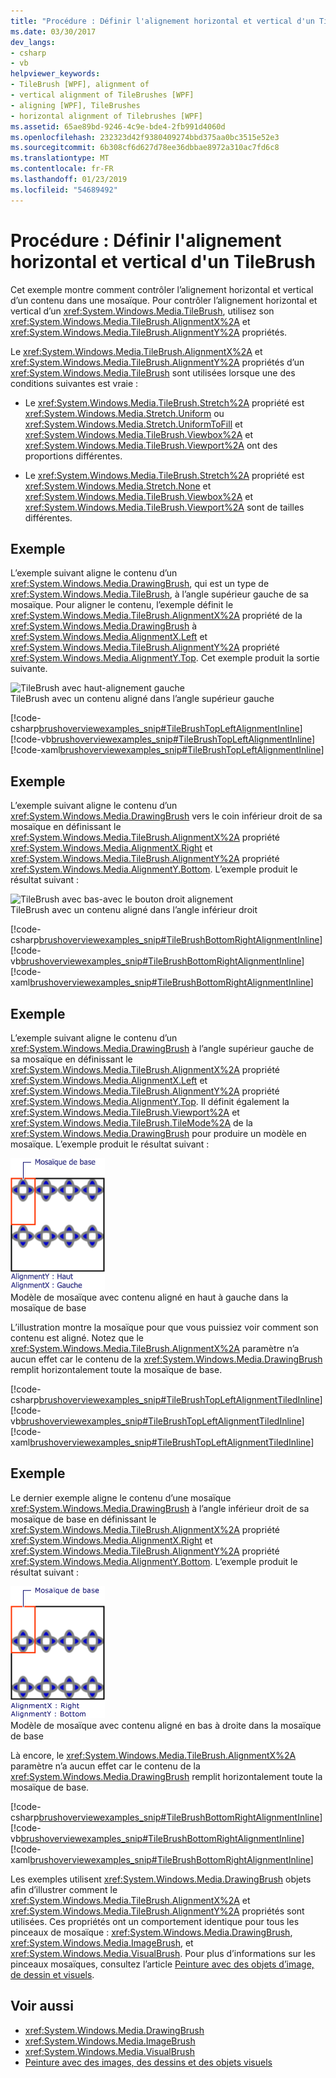 ```yaml
---
title: "Procédure : Définir l'alignement horizontal et vertical d'un TileBrush"
ms.date: 03/30/2017
dev_langs:
- csharp
- vb
helpviewer_keywords:
- TileBrush [WPF], alignment of
- vertical alignment of TileBrushes [WPF]
- aligning [WPF], TileBrushes
- horizontal alignment of Tilebrushes [WPF]
ms.assetid: 65ae89bd-9246-4c9e-bde4-2fb991d4060d
ms.openlocfilehash: 232323d42f9380409274bbd375aa0bc3515e52e3
ms.sourcegitcommit: 6b308cf6d627d78ee36dbbae8972a310ac7fd6c8
ms.translationtype: MT
ms.contentlocale: fr-FR
ms.lasthandoff: 01/23/2019
ms.locfileid: "54689492"
---
```

# <a name="how-to-set-the-horizontal-and-vertical-alignment-of-a-tilebrush"></a>Procédure : Définir l'alignement horizontal et vertical d'un TileBrush
Cet exemple montre comment contrôler l’alignement horizontal et vertical d’un contenu dans une mosaïque. Pour contrôler l’alignement horizontal et vertical d’un <xref:System.Windows.Media.TileBrush>, utilisez son <xref:System.Windows.Media.TileBrush.AlignmentX%2A> et <xref:System.Windows.Media.TileBrush.AlignmentY%2A> propriétés.  
  
 Le <xref:System.Windows.Media.TileBrush.AlignmentX%2A> et <xref:System.Windows.Media.TileBrush.AlignmentY%2A> propriétés d’un <xref:System.Windows.Media.TileBrush> sont utilisées lorsque une des conditions suivantes est vraie :  
  
-   Le <xref:System.Windows.Media.TileBrush.Stretch%2A> propriété est <xref:System.Windows.Media.Stretch.Uniform> ou <xref:System.Windows.Media.Stretch.UniformToFill> et <xref:System.Windows.Media.TileBrush.Viewbox%2A> et <xref:System.Windows.Media.TileBrush.Viewport%2A> ont des proportions différentes.  
  
-   Le <xref:System.Windows.Media.TileBrush.Stretch%2A> propriété est <xref:System.Windows.Media.Stretch.None> et <xref:System.Windows.Media.TileBrush.Viewbox%2A> et <xref:System.Windows.Media.TileBrush.Viewport%2A> sont de tailles différentes.  
  
## <a name="example"></a>Exemple  
 L’exemple suivant aligne le contenu d’un <xref:System.Windows.Media.DrawingBrush>, qui est un type de <xref:System.Windows.Media.TileBrush>, à l’angle supérieur gauche de sa mosaïque. Pour aligner le contenu, l’exemple définit le <xref:System.Windows.Media.TileBrush.AlignmentX%2A> propriété de la <xref:System.Windows.Media.DrawingBrush> à <xref:System.Windows.Media.AlignmentX.Left> et <xref:System.Windows.Media.TileBrush.AlignmentY%2A> propriété <xref:System.Windows.Media.AlignmentY.Top>. Cet exemple produit la sortie suivante.  
  
 ![TileBrush avec haut&#45;alignement gauche](../../../../docs/framework/wpf/graphics-multimedia/media/graphicsmm-tilebrushalignmentexampletopleft.png "graphicsmm_TileBrushAlignmentExampleTopLeft")  
TileBrush avec un contenu aligné dans l’angle supérieur gauche  
  
 [!code-csharp[brushoverviewexamples_snip#TileBrushTopLeftAlignmentInline](../../../../samples/snippets/csharp/VS_Snippets_Wpf/BrushOverviewExamples_snip/CSharp/TileBrushAlignmentExample.cs#tilebrushtopleftalignmentinline)]
 [!code-vb[brushoverviewexamples_snip#TileBrushTopLeftAlignmentInline](../../../../samples/snippets/visualbasic/VS_Snippets_Wpf/BrushOverviewExamples_snip/visualbasic/tilebrushalignmentexample.vb#tilebrushtopleftalignmentinline)]
 [!code-xaml[brushoverviewexamples_snip#TileBrushTopLeftAlignmentInline](../../../../samples/snippets/xaml/VS_Snippets_Wpf/BrushOverviewExamples_snip/XAML/TileBrushAlignmentExample.xaml#tilebrushtopleftalignmentinline)]  
  
## <a name="example"></a>Exemple  
 L’exemple suivant aligne le contenu d’un <xref:System.Windows.Media.DrawingBrush> vers le coin inférieur droit de sa mosaïque en définissant le <xref:System.Windows.Media.TileBrush.AlignmentX%2A> propriété <xref:System.Windows.Media.AlignmentX.Right> et <xref:System.Windows.Media.TileBrush.AlignmentY%2A> propriété <xref:System.Windows.Media.AlignmentY.Bottom>. L’exemple produit le résultat suivant :  
  
 ![TileBrush avec bas&#45;avec le bouton droit alignement](../../../../docs/framework/wpf/graphics-multimedia/media/graphicsmm-tilebrushalignmentexamplebottomright.png "graphicsmm_TileBrushAlignmentExampleBottomRight")  
TileBrush avec un contenu aligné dans l’angle inférieur droit  
  
 [!code-csharp[brushoverviewexamples_snip#TileBrushBottomRightAlignmentInline](../../../../samples/snippets/csharp/VS_Snippets_Wpf/BrushOverviewExamples_snip/CSharp/TileBrushAlignmentExample.cs#tilebrushbottomrightalignmentinline)]
 [!code-vb[brushoverviewexamples_snip#TileBrushBottomRightAlignmentInline](../../../../samples/snippets/visualbasic/VS_Snippets_Wpf/BrushOverviewExamples_snip/visualbasic/tilebrushalignmentexample.vb#tilebrushbottomrightalignmentinline)]
 [!code-xaml[brushoverviewexamples_snip#TileBrushBottomRightAlignmentInline](../../../../samples/snippets/xaml/VS_Snippets_Wpf/BrushOverviewExamples_snip/XAML/TileBrushAlignmentExample.xaml#tilebrushbottomrightalignmentinline)]  
  
## <a name="example"></a>Exemple  
 L’exemple suivant aligne le contenu d’un <xref:System.Windows.Media.DrawingBrush> à l’angle supérieur gauche de sa mosaïque en définissant le <xref:System.Windows.Media.TileBrush.AlignmentX%2A> propriété <xref:System.Windows.Media.AlignmentX.Left> et <xref:System.Windows.Media.TileBrush.AlignmentY%2A> propriété <xref:System.Windows.Media.AlignmentY.Top>. Il définit également la <xref:System.Windows.Media.TileBrush.Viewport%2A> et <xref:System.Windows.Media.TileBrush.TileMode%2A> de la <xref:System.Windows.Media.DrawingBrush> pour produire un modèle en mosaïque. L’exemple produit le résultat suivant :  
  
 ![TileBrush en mosaïque avec haut&#45;alignement gauche](../../../../docs/framework/wpf/graphics-multimedia/media/graphicsmm-tilebrushalignmentexampletoplefttiled.png "graphicsmm_TileBrushAlignmentExampleTopLeftTiled")  
Modèle de mosaïque avec contenu aligné en haut à gauche dans la mosaïque de base  
  
 L’illustration montre la mosaïque pour que vous puissiez voir comment son contenu est aligné. Notez que le <xref:System.Windows.Media.TileBrush.AlignmentX%2A> paramètre n’a aucun effet car le contenu de la <xref:System.Windows.Media.DrawingBrush> remplit horizontalement toute la mosaïque de base.  
  
 [!code-csharp[brushoverviewexamples_snip#TileBrushTopLeftAlignmentTiledInline](../../../../samples/snippets/csharp/VS_Snippets_Wpf/BrushOverviewExamples_snip/CSharp/TileBrushAlignmentExample.cs#tilebrushtopleftalignmenttiledinline)]
 [!code-vb[brushoverviewexamples_snip#TileBrushTopLeftAlignmentTiledInline](../../../../samples/snippets/visualbasic/VS_Snippets_Wpf/BrushOverviewExamples_snip/visualbasic/tilebrushalignmentexample.vb#tilebrushtopleftalignmenttiledinline)]
 [!code-xaml[brushoverviewexamples_snip#TileBrushTopLeftAlignmentTiledInline](../../../../samples/snippets/xaml/VS_Snippets_Wpf/BrushOverviewExamples_snip/XAML/TileBrushAlignmentExample.xaml#tilebrushtopleftalignmenttiledinline)]  
  
## <a name="example"></a>Exemple  
 Le dernier exemple aligne le contenu d’une mosaïque <xref:System.Windows.Media.DrawingBrush> à l’angle inférieur droit de sa mosaïque de base en définissant le <xref:System.Windows.Media.TileBrush.AlignmentX%2A> propriété <xref:System.Windows.Media.AlignmentX.Right> et <xref:System.Windows.Media.TileBrush.AlignmentY%2A> propriété <xref:System.Windows.Media.AlignmentY.Bottom>. L’exemple produit le résultat suivant :  
  
 ![TileBrush en mosaïque avec bas&#45;avec le bouton droit alignement](../../../../docs/framework/wpf/graphics-multimedia/media/graphicsmm-tilebrushalignmentexamplebottomrighttiled.png "graphicsmm_TileBrushAlignmentExampleBottomRightTiled")  
Modèle de mosaïque avec contenu aligné en bas à droite dans la mosaïque de base  
  
 Là encore, le <xref:System.Windows.Media.TileBrush.AlignmentX%2A> paramètre n’a aucun effet car le contenu de la <xref:System.Windows.Media.DrawingBrush> remplit horizontalement toute la mosaïque de base.  
  
 [!code-csharp[brushoverviewexamples_snip#TileBrushBottomRightAlignmentInline](../../../../samples/snippets/csharp/VS_Snippets_Wpf/BrushOverviewExamples_snip/CSharp/TileBrushAlignmentExample.cs#tilebrushbottomrightalignmentinline)]
 [!code-vb[brushoverviewexamples_snip#TileBrushBottomRightAlignmentInline](../../../../samples/snippets/visualbasic/VS_Snippets_Wpf/BrushOverviewExamples_snip/visualbasic/tilebrushalignmentexample.vb#tilebrushbottomrightalignmentinline)]
 [!code-xaml[brushoverviewexamples_snip#TileBrushBottomRightAlignmentInline](../../../../samples/snippets/xaml/VS_Snippets_Wpf/BrushOverviewExamples_snip/XAML/TileBrushAlignmentExample.xaml#tilebrushbottomrightalignmentinline)]  
  
 Les exemples utilisent <xref:System.Windows.Media.DrawingBrush> objets afin d’illustrer comment le <xref:System.Windows.Media.TileBrush.AlignmentX%2A> et <xref:System.Windows.Media.TileBrush.AlignmentY%2A> propriétés sont utilisées. Ces propriétés ont un comportement identique pour tous les pinceaux de mosaïque : <xref:System.Windows.Media.DrawingBrush>, <xref:System.Windows.Media.ImageBrush>, et <xref:System.Windows.Media.VisualBrush>. Pour plus d’informations sur les pinceaux mosaïques, consultez l’article [Peinture avec des objets d’image, de dessin et visuels](../../../../docs/framework/wpf/graphics-multimedia/painting-with-images-drawings-and-visuals.md).  
  
## <a name="see-also"></a>Voir aussi
- <xref:System.Windows.Media.DrawingBrush>
- <xref:System.Windows.Media.ImageBrush>
- <xref:System.Windows.Media.VisualBrush>
- [Peinture avec des images, des dessins et des objets visuels](../../../../docs/framework/wpf/graphics-multimedia/painting-with-images-drawings-and-visuals.md)
